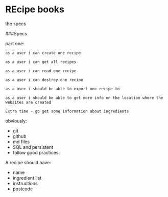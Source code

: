 # REcipe books
the specs

###Specs

part one:

    as a user i can create one recipe
    
    as a user i can get all recipes
    
    as a user i can read one recipe
    
    as a user i can destroy one recipe
    
    as a user i should be able to export one recipe to 
    
    as a user i should be able to get more info on the location where the websites are created
    
    Extra time - go get some information about ingredients
    
obviously:
- git
- github
- md files
- SQL and persistent
- follow good practices

A recipe should have:
- name
- ingredient list
- instructions
- postcode